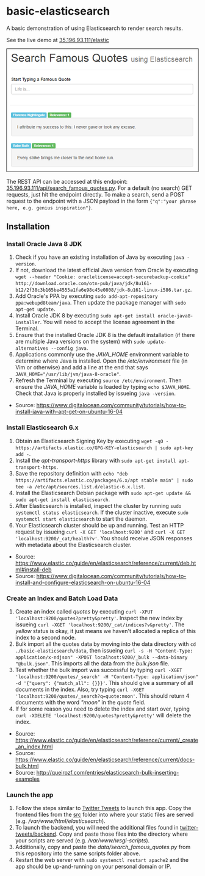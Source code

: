 # basic-elasticsearch
A basic demonstration of using Elasticsearch to render search results.

See the live demo at [35.196.93.111/elastic](http://35.196.93.111/elastic/)
<p align="left">
  <a href="http://35.196.93.111/elastic/">
    <img src="./src/img/screenshot.png" alt="Screenshot of App">
  </a>
</p>

The REST API can be accessed at this endpoint: [35.196.93.111/api/search_famous_quotes.py](http://35.196.93.111/api/search_famous_quotes.py). For a default (no search) GET requests, just hit the endpoint directly. To make a search, send a POST request to the endpoint with a JSON payload in the form `{"q":"your phrase here, e.g. genius inspiration"}`.

## Installation

### Install Oracle Java 8 JDK
1. Check if you have an existing installation of Java by executing `java -version`.
2. If not, download the latest official Java version from Oracle by executing `wget --header "Cookie: oraclelicense=accept-securebackup-cookie" http://download.oracle.com/otn-pub/java/jdk/8u161-b12/2f38c3b165be4555a1fa6e98c45e0808/jdk-8u161-linux-i586.tar.gz`.
3. Add Oracle's PPA by executing `sudo add-apt-repository ppa:webupd8team/java`. Then update the package manager with `sudo apt-get update`.
4. Install Oracle JDK 8 by executing `sudo apt-get install oracle-java8-installer`. You will need to accept the license agreement in the Terminal.
5. Ensure that the installed Oracle JDK 8 is the default installation (if there are multiple Java versions on the system) with `sudo update-alternatives --config java`.
6. Applications commonly use the *JAVA_HOME* environment variable to determine where Java is installed. Open the */etc/environment* file (in Vim or otherwise) and add a line at the end that says `JAVA_HOME="/usr/lib/jvm/java-8-oracle"`.
7. Refresh the Terminal by executing `source /etc/environment`. Then ensure the *JAVA_HOME* variable is loaded by typing `echo $JAVA_HOME`. Check that Java is properly installed by issueing `java -version`.
- Source: https://www.digitalocean.com/community/tutorials/how-to-install-java-with-apt-get-on-ubuntu-16-04

### Install Elasticsearch 6.x
1. Obtain an Elasticsearch Signing Key by executing `wget -qO - https://artifacts.elastic.co/GPG-KEY-elasticsearch | sudo apt-key add -`.
2. Install the *apt-transport-https* library with `sudo apt-get install apt-transport-https`.
3. Save the repository definition with `echo "deb https://artifacts.elastic.co/packages/6.x/apt stable main" | sudo tee -a /etc/apt/sources.list.d/elastic-6.x.list`.
4. Install the Elasticsearch Debian package with `sudo apt-get update && sudo apt-get install elasticsearch`.
5. After Elasticsearch is installed, inspect the cluster by running `sudo systemctl status elasticsearch`. If the cluster inactive, execute `sudo systemctl start elasticsearch` to start the daemon.
6. Your Elasticsearch cluster should be up and running. Test an HTTP request by issueing `curl -X GET 'localhost:9200'` and `curl -X GET 'localhost:9200/_cat/health?v'`. You should receive JSON responses with metadata about the Elasticsearch cluster.

- Source: https://www.elastic.co/guide/en/elasticsearch/reference/current/deb.html#install-deb
- Source: https://www.digitalocean.com/community/tutorials/how-to-install-and-configure-elasticsearch-on-ubuntu-16-04

### Create an Index and Batch Load Data
1. Create an index called *quotes* by executing `curl -XPUT 'localhost:9200/quotes?pretty&pretty'`. Inspect the new index by issueing `curl -XGET 'localhost:9200/_cat/indices?v&pretty'`. The *yellow* status is okay, it just means we haven't allocated a replica of this index to a second node.
2. Bulk import all the quotes data by moving into the data directory with `cd ./basic-elasticsearch/data`, then issueing `curl -s -H "Content-Type: application/x-ndjson" -XPOST localhost:9200/_bulk --data-binary "@bulk.json"`. This imports all the data from the *bulk.json* file.
3. Test whether the bulk import was successful by typing `curl -XGET 'localhost:9200/quotes/_search' -H "Content-Type: application/json" -d '{"query": {"match_all": {}}}'`. This should give a summary of all documents in the index. Also, try typing `curl -XGET 'localhost:9200/quotes/_search?q=quote:moon'`. This should return 4 documents with the word *"moon"* in the *quote* field.
4. If for some reason you need to delete the index and start over, typing `curl -XDELETE 'localhost:9200/quotes?pretty&pretty'` will delete the index.

- Source: https://www.elastic.co/guide/en/elasticsearch/reference/current/_create_an_index.html
- Source: https://www.elastic.co/guide/en/elasticsearch/reference/current/docs-bulk.html
- Source: http://queirozf.com/entries/elasticsearch-bulk-inserting-examples

### Launch the app
1. Follow the steps similar to [Twitter Tweets](https://github.com/johnkntran/twitter-tweets) to launch this app. Copy the frontend files from the [src](./src) folder into where your static files are served (e.g. */var/www/html/elasticsearch*).
2. To launch the backend, you will need the additional files found in [twitter-tweets/backend](https://github.com/johnkntran/twitter-tweets/tree/master/backend). Copy and paste those files into the directory where your scripts are served (e.g. */var/www/wsgi-scripts*).
3. Additionally, copy and paste the *data/search_famous_quotes.py* from this repository into the same scripts folder above.
4. Restart the web server with `sudo systemctl restart apache2` and the app should be up-and-running on your personal domain or IP.
